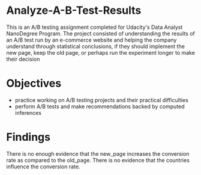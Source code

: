 # Analyze-A-B-Test-Results

This is an A/B testing assignment completed for Udacity's Data Analyst NanoDegree Program. The project consisted of understanding the results of an A/B test run by an e-commerce website and helping the company understand through statistical conclusions, if they should implement the new page, keep the old page, or perhaps run the experiment longer to make their decision

# Objectives
- practice working on A/B testing projects and their practical difficulties
- perform A/B tests and make recommendations backed by computed inferences

# Findings
There is no enough evidence that the new_page increases the conversion rate as compared to the old_page. There is no evidence that the countries influence the conversion rate.
